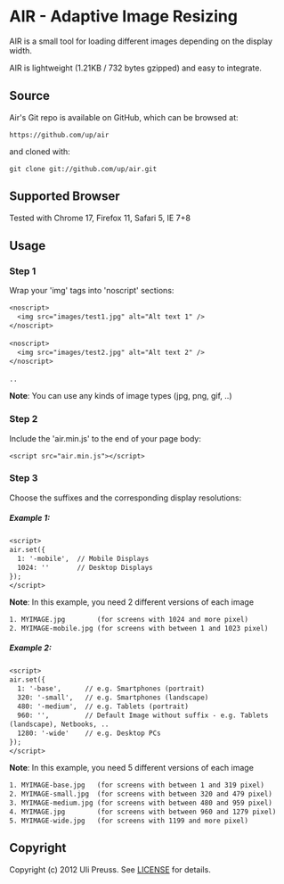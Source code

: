 AIR - Adaptive Image Resizing
====

AIR is a small tool for loading different images depending on the display width.

AIR is lightweight (1.21KB / 732 bytes gzipped) and easy to integrate.


## Source

Air's Git repo is available on GitHub, which can be browsed at:

    https://github.com/up/air

and cloned with:

    git clone git://github.com/up/air.git


## Supported Browser

Tested with Chrome 17, Firefox 11, Safari 5, IE 7+8


## Usage

### Step 1

Wrap your 'img' tags into 'noscript' sections:

	<noscript>
	  <img src="images/test1.jpg" alt="Alt text 1" />
	</noscript>
	
	<noscript>
	  <img src="images/test2.jpg" alt="Alt text 2" />
	</noscript> 
	
	..   
	
**Note**: You can use any kinds of image types (jpg, png, gif, ..)

### Step 2

Include the 'air.min.js' to the end of your page body:

	<script src="air.min.js"></script>
	

### Step 3

Choose the suffixes and the corresponding display resolutions:


##### Example 1:
	<script>  
	air.set({
	  1: '-mobile',  // Mobile Displays 
	  1024: ''       // Desktop Displays
	});
	</script>

**Note**: In this example, you need 2 different versions of each image

	1. MYIMAGE.jpg        (for screens with 1024 and more pixel)
	2. MYIMAGE-mobile.jpg (for screens with between 1 and 1023 pixel)


##### Example 2: 
	<script>  
	air.set({
	  1: '-base',      // e.g. Smartphones (portrait)  
	  320: '-small',   // e.g. Smartphones (landscape)  
	  480: '-medium',  // e.g. Tablets (portrait)
	  960: '',         // Default Image without suffix - e.g. Tablets (landscape), Netbooks, .. 
	  1280: '-wide'    // e.g. Desktop PCs
	});
	</script>
	
**Note**: In this example, you need 5 different versions of each image

	1. MYIMAGE-base.jpg   (for screens with between 1 and 319 pixel)
	2. MYIMAGE-small.jpg  (for screens with between 320 and 479 pixel)
	3. MYIMAGE-medium.jpg (for screens with between 480 and 959 pixel)
	4. MYIMAGE.jpg        (for screens with between 960 and 1279 pixel)		
	5. MYIMAGE-wide.jpg   (for screens with 1199 and more pixel)


## Copyright

Copyright (c) 2012 Uli Preuss. See [LICENSE](https://github.com/up/air/blob/master/LICENSE.md) for details.